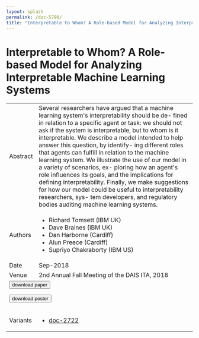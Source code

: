 ```yaml
---
layout: splash
permalink: /doc-5790/
title: "Interpretable to Whom? A Role-based Model for Analyzing Interpretable Machine Learning Systems"
---
```


# Interpretable to Whom? A Role-based Model for Analyzing Interpretable Machine Learning Systems

<table>
    <tbody>
    <tr>
        <td>Abstract</td>
        <td>Several researchers have argued that a machine learning system's interpretability should be de- fined in relation to a specific agent or task: we should not ask if the system is interpretable, but to whom is it interpretable. We describe a model intended to help answer this question, by identify- ing different roles that agents can fulfill in relation to the machine learning system. We illustrate the use of our model in a variety of scenarios, ex- ploring how an agent's role influences its goals, and the implications for defining interpretability. Finally, we make suggestions for how our model could be useful to interpretability researchers, sys- tem developers, and regulatory bodies auditing machine learning systems.</td>
    </tr>
    <tr>
        <td>Authors</td>
        <td>
            <ul>
                <li>Richard Tomsett (IBM UK)</li>
                <li>Dave Braines (IBM UK)</li>
                <li>Dan Harborne (Cardiff)</li>
                <li>Alun Preece (Cardiff)</li>
                <li>Supriyo Chakraborty (IBM US)</li>
            </ul>
        </td>
    </tr>
    <tr>
        <td>Date</td>
        <td>Sep-2018</td>
    </tr>
    <tr>
        <td>Venue</td>
        <td>2nd Annual Fall Meeting of the DAIS ITA, 2018</td>
    </tr>
        <tr>
            <td colspan="2">
                <form method="get" action="https://dais-ita.org/sites/default/files/2440.pdf">
                    <button type="submit">download paper</button>
                </form>
                <form method="get" action="https://dais-ita.org/sites/default/files/2440_poster.pdf">
                    <button type="submit">download poster</button>
                </form>
            </td>
        </tr>
        <tr>
            <td>Variants</td>
            <td>
                <ul>
                    <li><a href="\doc-2722\">doc-2722</a></li>
                </ul>
            </td>
        </tr>
    </tbody>
</table>
